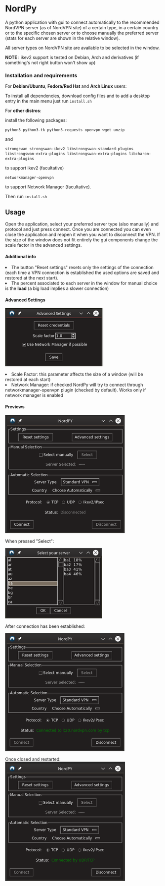 # NordPy
A python application with gui to connect automatically to the recommended NordVPN server (as of NordVPN site) of a certain type, in a certain country or to the specific chosen server or to choose manually the preferred server (stats for each server are shown in the relative window).

All server types on NordVPN site are available to be selected in the window.

<b> NOTE </b>: ikev2 support is tested on Debian, Arch and derivatives (if something's not right button won't show up)
### Installation and requirements

For <b>Debian/Ubuntu</b>, <b>Fedora/Red Hat</b> and <b>Arch Linux</b> users:

To install all dependencies, download config files and to add a desktop entry in the main menu just run `install.sh`

For <b>other distros</b>:

install the following packages:

```
python3 python3-tk python3-requests openvpn wget unzip
```
and
```
strongswan strongswan-ikev2 libstrongswan-standard-plugins libstrongswan-extra-plugins libstrongswan-extra-plugins libcharon-extra-plugins
```
to support ikev2 (facultative)
```
networkmanager-openvpn
```
to support Network Manager (facultative).

Then run `install.sh`

## Usage
Open the application, select your preferred server type (also manually) and protocol and just press connect. Once you are connected you can even close the application and reopen it when you want to disconnect the VPN.
If the size of the window does not fit entirely the gui components change the scale factor in the advanced settings.

#### Additional info
<li> The button "Reset settings" resets only the settings of the connection (each time a VPN connection is established the used options are saved and restored at the next start). </li>
<li> The percent associated to each server in the window for manual choice is the <b>load</b> (a big load implies a slower connection)</li>

#### Advanced Settings

![Alt text](media/screenshots/screen05.png?raw=true "Preview")

<li> Scale Factor: this parameter affects the size of a window (will be restored at each start)</li>
<li> Network Manager: if checked NordPy will try to connect through networkmanager-openvpn plugin (checked by default). Works only if network manager is enabled</li>

#### Previews
![Alt text](media/screenshots/screen01.png?raw=true "Preview")  

When pressed "Select":

![Alt text](media/screenshots/screen03.png?raw=true "Preview")

After connection has been established:

![Alt text](media/screenshots/screen02.png?raw=true "Preview")

Once closed and restarted:  
![Alt text](media/screenshots/screen04.png?raw=true "Preview")
